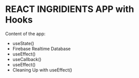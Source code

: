 # REACT INGRIDIENTS APP with Hooks

Content of the app:

- useState()
- Firebase Realtime Database
- useEffect()
- useCallback()
- useEffect()
- Cleaning Up with useEffect()
